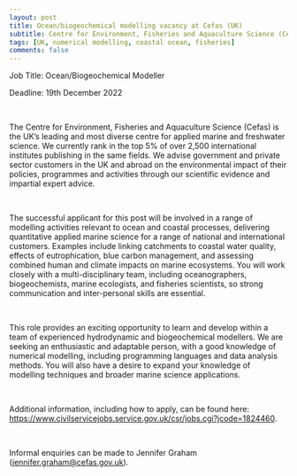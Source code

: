 ```yaml
---
layout: post
title: Ocean/biogeochemical modelling vacancy at Cefas (UK)
subtitle: Centre for Environment, Fisheries and Aquaculture Science (Cefas)
tags: [UK, numerical modelling, coastal ocean, fisheries]
comments: false
---
```

Job Title: Ocean/Biogeochemical Modeller

Deadline: 19th December 2022

 

The Centre for Environment, Fisheries and Aquaculture Science (Cefas) is the UK’s leading and most diverse centre for applied marine and freshwater science. We currently rank in the top 5% of over 2,500 international institutes publishing in the same fields. We advise government and private sector customers in the UK and abroad on the environmental impact of their policies, programmes and activities through our scientific evidence and impartial expert advice.

 

The successful applicant for this post will be involved in a range of modelling activities relevant to ocean and coastal processes, delivering quantitative applied marine science for a range of national and international customers. Examples include linking catchments to coastal water quality, effects of eutrophication, blue carbon management, and assessing combined human and climate impacts on marine ecosystems. You will work closely with a multi-disciplinary team, including oceanographers, biogeochemists, marine ecologists, and fisheries scientists, so strong communication and inter-personal skills are essential.

 

This role provides an exciting opportunity to learn and develop within a team of experienced hydrodynamic and biogeochemical modellers. We are seeking an enthusiastic and adaptable person, with a good knowledge of numerical modelling, including programming languages and data analysis methods. You will also have a desire to expand your knowledge of modelling techniques and broader marine science applications.

 

Additional information, including how to apply, can be found here: https://www.civilservicejobs.service.gov.uk/csr/jobs.cgi?jcode=1824460.

 

Informal enquiries can be made to Jennifer Graham (jennifer.graham@cefas.gov.uk). 
